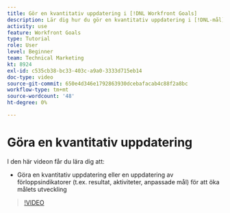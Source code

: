 ```yaml
---
title: Gör en kvantitativ uppdatering i [!DNL Workfront Goals]
description: Lär dig hur du gör en kvantitativ uppdatering i [!DNL-mål].
activity: use
feature: Workfront Goals
type: Tutorial
role: User
level: Beginner
team: Technical Marketing
kt: 8924
exl-id: c535cb38-bc33-403c-a9a0-3333d715eb14
doc-type: video
source-git-commit: 650e4d346e1792863930dcebafacab4c88f2a8bc
workflow-type: tm+mt
source-wordcount: '48'
ht-degree: 0%

---
```


# Göra en kvantitativ uppdatering

I den här videon får du lära dig att:

* Göra en kvantitativ uppdatering eller en uppdatering av förloppsindikatorer (t.ex. resultat, aktiviteter, anpassade mål) för att öka målets utveckling

>[!VIDEO](https://video.tv.adobe.com/v/335196/?quality=12&learn=on)
